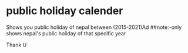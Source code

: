 # public holiday calender
Shows you public holiday of nepal between (2015-2021)Ad 
##note:-only shows nepal's public holiday of that specific year

Thank U